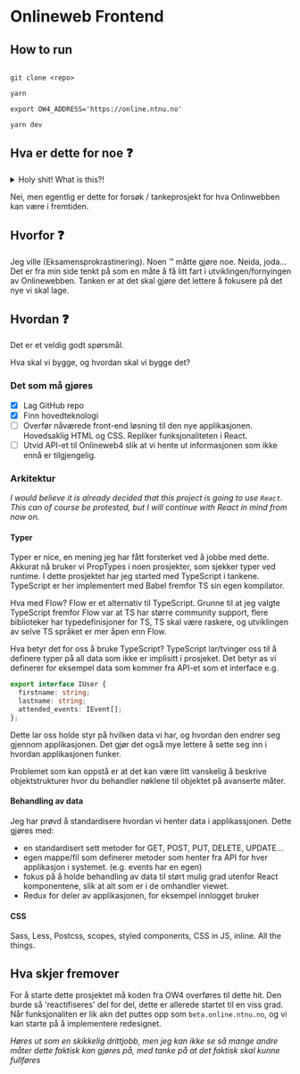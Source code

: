 # Onlineweb Frontend

## How to run

```

git clone <repo>

yarn

export OW4_ADDRESS='https://online.ntnu.no'

yarn dev
```

## Hva er dette for noe :question:

<details><summary>Holy shit! What is this?!</summary>
<p>
  
Forged in God very flames,\
Do mine eyes, tell me lies?\
A new Dotkom project!\
\
Time is nigh! I must fly!\
Venture forth on mye quest,\
Goodbye Splash, goodbye Grades*,\
And goodbye S-D-F!\
\
I'll be off, Notiwall!\
Catch you later AMaCS!\
I'll be gone, Nibble2!\
I'm no longer your fool!\
\
Monoliths filled the gap while I waited to commit,\
The adventure of our lifes, now the frontend has split!

</p>
</details>

Nei, men egentlig er dette for forsøk / tankeprosjekt for hva Onlinwebben kan være i fremtiden.

## Hvorfor :question:

Jeg ville (Eksamensprokrastinering). Noen :tm: måtte gjøre noe.
Neida, joda... Det er fra min side tenkt på som en måte å få litt fart i utviklingen/fornyingen av Onlinewebben.
Tanken er at det skal gjøre det lettere å fokusere på det nye vi skal lage.

## Hvordan :question:

Det er et veldig godt spørsmål.

Hva skal vi bygge, og hvordan skal vi bygge det?

### Det som må gjøres

- [x] Lag GitHub repo
- [x] Finn hovedteknologi
- [ ] Overfør nåværede front-end løsning til den nye applikasjonen. Hovedsaklig HTML og CSS. Repliker funksjonaliteten i React.
- [ ] Utvid API-et til Onlineweb4 slik at vi hente ut informasjonen som ikke ennå er tilgjengelig.

### Arkitektur

*I would believe it is already decided that this project is going to use `React`. This can of course be protested, but I will continue with React in mind from now on.*

#### Typer

Typer er nice, en mening jeg har fått forsterket ved å jobbe med dette.
Akkurat nå bruker vi PropTypes i noen prosjekter, som sjekker typer ved runtime.
I dette prosjektet har jeg started med TypeScript i tankene.
TypeScript er her implementert med Babel fremfor TS sin egen kompilator.

Hva med Flow?
Flow er et alternativ til TypeScript.
Grunne til at jeg valgte TypeScript fremfor Flow var at TS har større community support, flere biblioteker har typedefinisjoner for TS, TS skal være raskere, og utviklingen av selve TS språket er mer åpen enn Flow.

Hva betyr det for oss å bruke TypeScript?
TypeScript lar/tvinger oss til å definere typer på all data som ikke er implisitt i prosjeket.
Det betyr as vi definerer for eksempel data som kommer fra API-et som et interface e.g. 
``` TypeScript
export interface IUser {
  firstname: string;
  lastname: string;
  attended_events: IEvent[];
};
```
Dette lar oss holde styr på hvilken data vi har, og hvordan den endrer seg gjennom applikasjonen.
Det gjør det også mye lettere å sette seg inn i hvordan applikasjonen funker.

Problemet som kan oppstå er at det kan være litt vanskelig å beskrive objektstrukturer hvor du behandler nøklene til objektet på avanserte måter.

#### Behandling av data

Jeg har prøvd å standardisere hvordan vi henter data i applikassjonen.
Dette gjøres med:
- en standardisert sett metoder for GET, POST, PUT, DELETE, UPDATE...
- egen mappe/fil som definerer metoder som henter fra API for hver applikasjon i systemet. (e.g. events har en egen)
- fokus på å holde behandling av data til størt mulig grad utenfor React komponentene, slik at alt som er i de omhandler viewet.
- Redux for deler av applikasjonen, for eksempel innlogget bruker

#### CSS

Sass, Less, Postcss, scopes, styled components, CSS in JS, inline. All the things.

## Hva skjer fremover

For å starte dette prosjektet må koden fra OW4 overføres til dette hit.
Den burde så 'reactifiseres' del for del, dette er allerede startet til en viss grad.
Når funksjonaliten er lik akn det puttes opp som `beta.online.ntnu.no`, og vi kan starte på å implementere redesignet.

*Høres ut som en skikkelig drittjobb, men jeg kan ikke se så mange andre måter dette faktisk kan gjøres på, med tanke på at det faktisk skal kunne fullføres*

